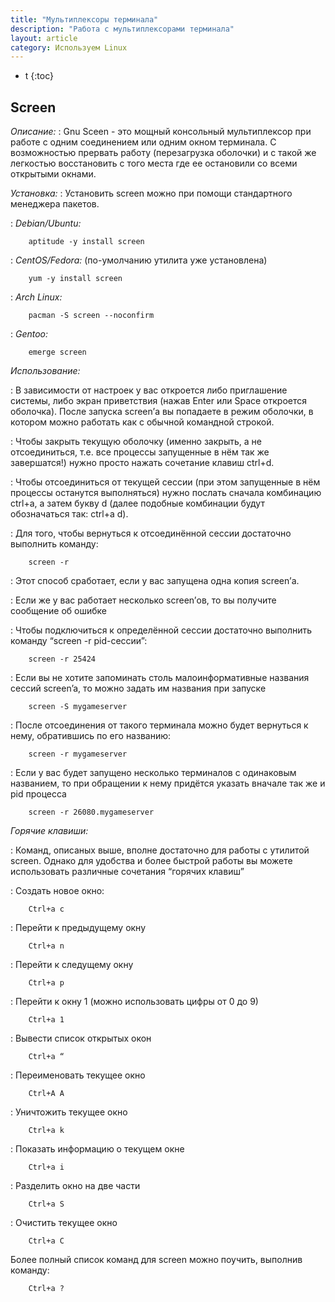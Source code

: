 ```yaml
---
title: "Мультиплексоры терминала"
description: "Работа с мультиплексорами терминала"
layout: article
category: Используем Linux
---
```


* t
{:toc}



## Screen

_Описание:_
: Gnu Sceen - это мощный консольный мультиплексор при работе с одним соединением или одним окном терминала. С возможностью прервать работу (перезагрузка оболочки) и с такой же легкостью восстановить с того места где ее остановили со всеми открытыми окнами.

_Установка:_
: Установить screen можно при помощи стандартного менеджера пакетов.

: _Debian/Ubuntu:_

        aptitude -y install screen

 : _CentOS/Fedora:_ (по-умолчанию утилита уже установлена)

        yum -y install screen
: _Arch Linux:_

        pacman -S screen --noconfirm

 : _Gentoo:_

        emerge screen

_Использование:_

: В зависимости от настроек у вас откроется либо приглашение системы, либо экран приветствия (нажав Enter или Space откроется оболочка). После запуска screen’а вы попадаете в режим оболочки, в котором можно работать как с обычной командной строкой.

: Чтобы закрыть текущую оболочку (именно закрыть, а не отсоединиться, т.е. все процессы запущенные в нём так же завершатся!) нужно просто нажать сочетание клавиш ctrl+d.

: Чтобы отсоединиться от текущей сессии (при этом запущенные в нём процессы останутся выполняться) нужно послать сначала комбинацию ctrl+a, а затем букву d (далее подобные комбинации будут обозначаться так: ctrl+a d).

: Для того, чтобы вернуться к отсоединённой сессии достаточно выполнить команду:

        screen -r

: Этот способ сработает, если у вас запущена одна копия screen’а.

: Если же у вас работает несколько screen’ов, то вы получите сообщение об ошибке

: Чтобы подключиться к определённой сессии достаточно выполнить команду “screen -r pid-сессии”:

        screen -r 25424

: Если вы не хотите запоминать столь малоинформативные названия сессий screen’a, то можно задать им названия при запуске

        screen -S mygameserver

: После отсоединения от такого терминала можно будет вернуться к нему, обратившись по его названию:

        screen -r mygameserver

: Если у вас будет запущено несколько терминалов с одинаковым названием, то при обращении к нему придётся указать вначале так же и pid процесса

        screen -r 26080.mygameserver

_Горячие клавиши:_

: Команд, описаных выше, вполне достаточно для работы с утилитой screen. Однако для удобства и более быстрой работы вы можете использовать различные сочетания “горячих клавиш”

: Создать новое окно:

        Ctrl+a c

: Перейти к предыдущему окну

        Ctrl+a n

: Перейти к следущему окну

        Ctrl+a p

: Перейти к окну 1 (можно использовать цифры от 0 до 9)

        Ctrl+a 1

: Вывести список открытых окон

        Ctrl+a “

: Переименовать текущее окно

        Ctrl+A A

: Уничтожить текущее окно

        Ctrl+a k

: Показать информацию о текущем окне

        Ctrl+a i

: Разделить окно на две части

        Ctrl+a S

: Очистить текущее окно

        Ctrl+a C

Более полный список команд для screen можно поучить, выполнив команду:

        Ctrl+a ?

